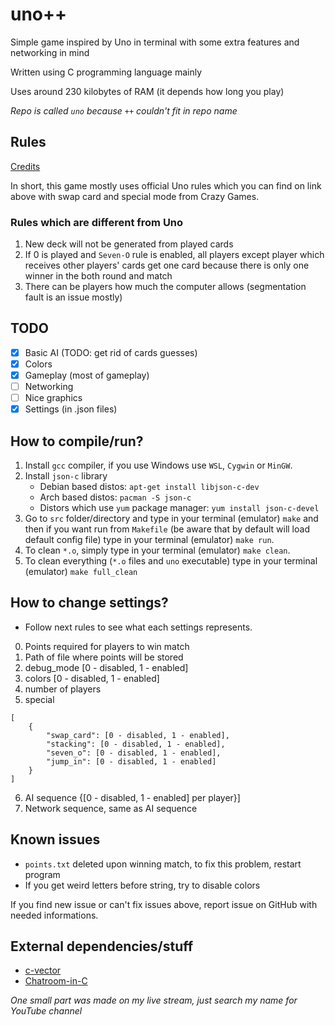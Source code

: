 # uno++
Simple game inspired by Uno in terminal with some extra features and networking in mind

Written using C programming language mainly

Uses around 230 kilobytes of RAM (it depends how long you play)

*Repo is called `uno` because `++` couldn't fit in repo name*

## Rules
[Credits](https://en.wikipedia.org/wiki/Uno_(card_game))

In short, this game mostly uses official Uno rules which you can find on link above with swap card and special mode from Crazy Games.

### Rules which are different from Uno
1. New deck will not be generated from played cards
2. If 0 is played and `Seven-O` rule is enabled, all players except player which receives other players' cards get one card because there is only one winner in the both round and match
3. There can be players how much the computer allows (segmentation fault is an issue mostly)

## TODO
- [x] Basic AI (TODO: get rid of cards guesses)
- [x] Colors
- [x] Gameplay (most of gameplay)
- [ ] Networking
- [ ] Nice graphics
- [x] Settings (in .json files)

## How to compile/run?
1. Install `gcc` compiler, if you use Windows use `WSL`, `Cygwin` or `MinGW`.
2. Install `json-c` library
    - Debian based distos: `apt-get install libjson-c-dev`
    - Arch based distos: `pacman -S json-c`
    - Distors which use `yum` package manager: `yum install json-c-devel`
2. Go to `src` folder/directory and type in your terminal (emulator) `make` and then if you want run from `Makefile` (be aware that by default 
will load default config file) type in your terminal (emulator) `make run`.
3. To clean `*.o`, simply type in your terminal (emulator) `make clean`.
4. To clean everything (`*.o` files and `uno` executable) type in your terminal (emulator) `make full_clean`

## How to change settings?
- Follow next rules to see what each settings represents.
0. Points required for players to win match
1. Path of file where points will be stored
2. debug_mode [0 - disabled, 1 - enabled]
3. colors [0 - disabled, 1 - enabled]
4. number of players
5. special
```
[
    {
        "swap_card": [0 - disabled, 1 - enabled],
		"stacking": [0 - disabled, 1 - enabled],
		"seven_o": [0 - disabled, 1 - enabled],
		"jump_in": [0 - disabled, 1 - enabled]
    }
]
```
6. AI sequence {[0 - disabled, 1 - enabled] per player}]
7. Network sequence, same as AI sequence

## Known issues
- `points.txt` deleted upon winning match, to fix this problem, restart program
- If you get weird letters before string, try to disable colors

If you find new issue or can't fix issues above, report issue on GitHub with needed informations.

## External dependencies/stuff
- [c-vector](https://github.com/eteran/c-vector)
- [Chatroom-in-C](https://github.com/nikhilroxtomar/Chatroom-in-C)

*One small part was made on my live stream, just search my name for YouTube channel*
